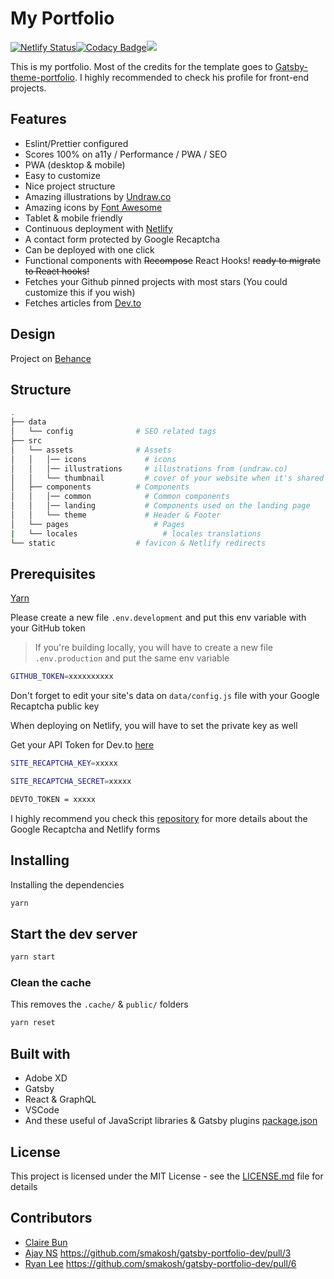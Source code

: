 # My Portfolio

[![Netlify Status](https://api.netlify.com/api/v1/badges/60975f4b-abeb-4d92-9f6a-3efde408f63d/deploy-status)](https://app.netlify.com/sites/cbun097/deploys)[![Codacy Badge](https://api.codacy.com/project/badge/Grade/4f3f26b659324c65a73301ae75d1e5fc)](https://www.codacy.com/manual/cbun097/my-portfolio?utm_source=github.com&utm_medium=referral&utm_content=cbun097/my-portfolio&utm_campaign=Badge_Grade)![](https://github.com/cbun097/my-portfolio/workflows/Checks/badge.svg)

This is my portfolio. Most of the credits for the template goes to [Gatsby-theme-portfolio](https://github.com/smakosh/gatsby-theme-portfolio). I highly recommended to check his profile for front-end projects.

## Features

- Eslint/Prettier configured
- Scores 100% on a11y / Performance / PWA / SEO
- PWA (desktop & mobile)
- Easy to customize
- Nice project structure
- Amazing illustrations by [Undraw.co](https://undraw.co)
- Amazing icons by [Font Awesome](https://fontawesome.com/)
- Tablet & mobile friendly
- Continuous deployment with [Netlify](https://netlify.com)
- A contact form protected by Google Recaptcha
- Can be deployed with one click
- Functional components with ~~Recompose~~ React Hooks! ~~ready to migrate to React hooks!~~
- Fetches your Github pinned projects with most stars (You could customize this if you wish)
- Fetches articles from [Dev.to](https://dev.to/)

## Design

Project on [Behance](https://www.behance.net/gallery/74172961/Free-Gatsby-portfolio-for-developers)

## Structure

```bash
.
├── data
│   └── config              # SEO related tags
├── src
│   └── assets              # Assets
│   │   │── icons             # icons
│   │   │── illustrations     # illustrations from (undraw.co)
│   │   └── thumbnail         # cover of your website when it's shared to social media
│   ├── components          # Components
│   │   │── common            # Common components
│   │   │── landing           # Components used on the landing page
│   │   └── theme             # Header & Footer
│   └── pages                   # Pages
|   └── locales                   # locales translations
└── static                  # favicon & Netlify redirects
```

## Prerequisites

[Yarn](https://yarnpkg.com/en/)

Please create a new file `.env.development` and put this env variable with your GitHub token

> If you're building locally, you will have to create a new file `.env.production` and put the same env variable

```bash
GITHUB_TOKEN=xxxxxxxxxx
```

Don't forget to edit your site's data on `data/config.js` file with your Google Recaptcha public key

When deploying on Netlify, you will have to set the private key as well

Get your API Token for Dev.to [here](https://docs.dev.to/api/#section/Authentication)

```bash
SITE_RECAPTCHA_KEY=xxxxx

SITE_RECAPTCHA_SECRET=xxxxx

DEVTO_TOKEN = xxxxx

```

I highly recommend you check this [repository](https://github.com/imorente/gatsby-netlify-form-example) for more details about the Google Recaptcha and Netlify forms

## Installing

Installing the dependencies

```bash
yarn
```

## Start the dev server

```bash
yarn start
```

### Clean the cache

This removes the `.cache/` & `public/` folders

```bash
yarn reset
```

## Built with

- Adobe XD
- Gatsby
- React & GraphQL
- VSCode
- And these useful of JavaScript libraries & Gatsby plugins [package.json](package.json)

## License

This project is licensed under the MIT License - see the [LICENSE.md](LICENSE.md) file for details

## Contributors

- [Claire Bun](https://github.com/cbun097)
- [Ajay NS](https://github.com/ajayns) https://github.com/smakosh/gatsby-portfolio-dev/pull/3
- [Ryan Lee](https://github.com/drdgvhbh) https://github.com/smakosh/gatsby-portfolio-dev/pull/6

